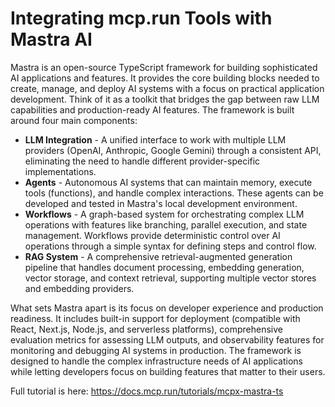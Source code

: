 # Integrating mcp.run Tools with Mastra AI

Mastra is an open-source TypeScript framework for building sophisticated AI applications and features. It provides the core building blocks needed to create, manage, and deploy AI systems with a focus on practical application development. Think of it as a toolkit that bridges the gap between raw LLM capabilities and production-ready AI features.
The framework is built around four main components:

 - **LLM Integration** - A unified interface to work with multiple LLM providers (OpenAI, Anthropic, Google Gemini) through a consistent API, eliminating the need to handle different provider-specific implementations.
 - **Agents** - Autonomous AI systems that can maintain memory, execute tools (functions), and handle complex interactions. These agents can be developed and tested in Mastra's local development environment.
 - **Workflows** - A graph-based system for orchestrating complex LLM operations with features like branching, parallel execution, and state management. Workflows provide deterministic control over AI operations through a simple syntax for defining steps and control flow.
 - **RAG System** - A comprehensive retrieval-augmented generation pipeline that handles document processing, embedding generation, vector storage, and context retrieval, supporting multiple vector stores and embedding providers.

What sets Mastra apart is its focus on developer experience and production readiness. It includes built-in support for deployment (compatible with React, Next.js, Node.js, and serverless platforms), comprehensive evaluation metrics for assessing LLM outputs, and observability features for monitoring and debugging AI systems in production.
The framework is designed to handle the complex infrastructure needs of AI applications while letting developers focus on building features that matter to their users.

Full tutorial is here: https://docs.mcp.run/tutorials/mcpx-mastra-ts
